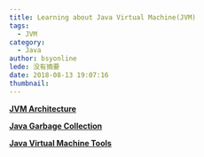 ```yaml
---
title: Learning about Java Virtual Machine(JVM)
tags:
  - JVM
category:
  - Java
author: bsyonline
lede: 没有摘要
date: 2018-08-13 19:07:16
thumbnail:
---
```




**[JVM Architecture](../../../..//2018/08/13/jvm-architecture/)**

**[Java Garbage Collection](../../../..//2018/08/27/java-garbage-collection/)**

**[Java Virtual Machine Tools](../../../..//2018/09/12/java-virtual-machine-tools/)**



